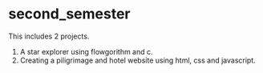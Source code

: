 # second_semester
This includes 2 projects.
1.    A star explorer using flowgorithm and c.
2.    Creating a piligrimage and hotel website using html, css and javascript.
